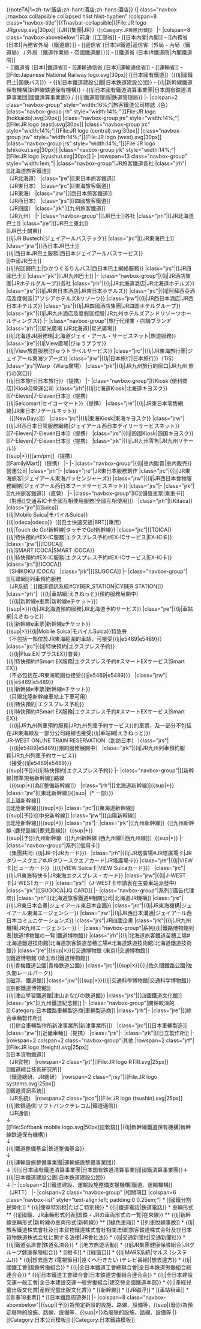 <noinclude>
{{noteTA|1=zh-tw:飯店;zh-hant:酒店;zh-hans:酒店}}
</noinclude>
<templatestyles src="JR/styles.css" />
{| class="navbox jrnavbox collapsible <includeonly>collapsed</includeonly> hlist hlist-hyphen"
!colspan=8 class="navbox-title"|{{Tnavbar-collapsible|[[File:JR logo JRgroup.svg|30px]] [[JR]]集團|JR}}<span style="font-size:smaller; font-weight:normal">（[[:Category:JR集團|分類]]）</span>
|-
|colspan=8 class="navbox-abovebelow"|前身: [[工部省]] - [[日本內閣|內閣]] - [[內務省 (日本)|內務省外局（鐵道廳）]] - [[遞信省 (日本)#鐵道|遞信省（外局 - 內局（鐵道局） / 外局（鐵道作業局 - 帝國鐵道廳））]] - [[鐵道省 (日本)#鐵道院|內閣鐵道院]]<br> - [[鐵道省 (日本)|鐵道省]] - [[運輸通信省 (日本)|運輸通信省]] - [[運輸省]] - [[File:Japanese National Railway logo.svg|30px]] [[日本國有鐵道]]（{{lj|國鐵巴士|国鉄バス}}）- {{lj|日本鐵道建設公團|日本鉄道建設公団}} - {{lj|新幹線鐵道保有機構|新幹線鉄道保有機構}} - {{lj|日本國有鐵道清算事業團|日本国有鉄道清算事業団|國鐵清算事業團}} / {{lj|鐵道管理局|鉄道管理局}}
|-
|colspan=2 class="navbox-group" style="width:16%;"|旅客鐵道公司標誌（色）
|class="navbox-group jrh" style="width:14%;"|[[File:JR logo (hokkaido).svg|30px]]
|class="navbox-group jre" style="width:14%;"|[[File:JR logo (east).svg|30px]]
|class="navbox-group jrc" style="width:14%;"|[[File:JR logo (central).svg|30px]]
|class="navbox-group jrw" style="width:14%;"|[[File:JR logo (west).svg|30px]]
|class="navbox-group jrs" style="width:14%;"|[[File:JR logo (shikoku).svg|30px]]
|class="navbox-group jrk" style="width:14%;"|[[File:JR logo (kyushu).svg|30px]]
|-
|rowspan=13 class="navbox-group" style="width:1em;"|
|class="navbox-group"|JR旅客鐵道各社
|class="jrh"|[[北海道旅客鐵道]]<br>（JR北海道）
|class="jre"|[[東日本旅客鐵道]]<br>（JR東日本）
|class="jrc"|[[東海旅客鐵道]]<br>（JR東海）
|class="jrw"|[[西日本旅客鐵道]]<br>（JR西日本）
|class="jrs"|[[四國旅客鐵道]]<br>（JR四國）
|class="jrk"|[[九州旅客鐵道]]<br>（JR九州）
|-
|class="navbox-group"|[[JR巴士]]各社
|class="jrh"|[[JR北海道巴士]]<!--「JR北海道バス」とは表記しない-->
|class="jre"|[[JR巴士東北]]<br>[[JR巴士關東]]<br>{{lj|JR Bustech|ジェイアールバステック}}
|class="jrc"|[[JR東海巴士]]
|class="jrw"|[[西日本JR巴士]]<br>{{lj|西日本JR巴士服務|西日本ジェイアールバスサービス}}<br>[[中國JR巴士]]<br>{{lj|光回歸巴士|ひかりぐるりんバス|西日本巴士網絡服務}}
|class="jrs"|[[JR四國巴士]]<!--「JR四国バス」とは表記しない-->
|class="jrk"|[[JR九州巴士]]
|-
|class="navbox-group"|{{lj|JR酒店集團|JRホテルグループ}}各社
|class="jrh"|{{lj|JR北海道酒店|JR北海道ホテルズ}}
|class="jre"|{{lj|JR東日本酒店|JR東日本ホテルズ}}
|class="jrc"|{{lj|阿蘇西亞酒店及度假區|アソシアホテルズ&リゾーツ}}
|class="jrw"|{{lj|JR西日本酒店|JR西日本ホテルズ}}
|class="jrs"|{{lj|JR四國酒店集團|JR四国ホテルグループ}}
|class="jrk"|{{lj|JR九州酒店及度假區控股|JR九州ホテルズアンドリゾーツホールディングス}}
|-
|class="navbox-group"|旅行代理業・店舗ブランド
|class="jrh"|[[星光廣場 (JR北海道)|星光廣場]]<br>{{lj|北海道JR服務絡|北海道ジェイ・アール・サービスネット|旅遊服務}}
|class="jre"|{{lj|View廣場|びゅうプラザ}}<br>{{lj|View旅遊服務|びゅうトラベルサービス}}
|class="jrc"|{{lj|JR東海旅行團|ジェイアール東海ツアーズ}}
|class="jrw"|{{lj|日本旅行|日本旅行}}（TiS）
|class="jrs"|Warp（Warp廣場）
|class="jrk"|{{lj|JR九州旅行的窗口|JR九州 旅行の窓口}}<br>{{lj|日本旅行|日本旅行}}（提携）
|-
|class="navbox-group"|[[Kiosk (便利商店)|Kiosk]]營運公司
|class="jrh"|{{lj|北海道Kiosk|北海道キヨスク}}<br>[[7-Eleven|7-Eleven日本]]（提携）<br>{{lj|Seicomart|セイコーマート}}（提携）
|class="jre"|{{lj|JR東日本零售網絡|JR東日本リテールネット}}<br>（[[NewDays]]）
|class="jrc"|{{lj|東海Kiosk|東海キヨスク}}
|class="jrw"|{{lj|JR西日本日常服務網絡|ジェイアール西日本デイリーサービスネット}}<br>[[7-Eleven|7-Eleven日本]]（提携）
|class="jrs"|{{lj|四國Kiosk|四国キヨスク}}<br>[[7-Eleven|7-Eleven日本]]（提携）
|class="jrk"|{{lj|JR九州零售|JR九州リテール}}<br>{{sup|×}}[[am/pm]]（提携）<br>[[FamilyMart]]（提携）
|-
|-
|class="navbox-group"|{{lj|車內販賣|車内販売}}營運公司
|class="jrh"|-
|class="jre"|JR東日本服務創作
|class="jrc"|{{lj|JR東海旅客|ジェイアール東海パッセンジャーズ}}
|class="jrw"|{{lj|JR西日本食物服務網絡|ジェイアール西日本フードサービスネット}}
|class="jrs"|-
|class="jrk"|[[九州旅客鐵道]]（直營）
|-
|class="navbox-group"|IC[[儲值車票|乘車卡]]<br>（對應[[交通系IC卡全國互相使用服務|全國互相使用]]）
|class="jrh"|[[Kitaca]]
|class="jre"|[[Suica]]<br>{{lj|Mobile Suica|モバイルSuica}}<br>{{lj|odeca|odeca}}（[[巴士快速交通|BRT]]專用）<br>{{lj|Touch de Go!新幹線|タッチでGo!新幹線}}
|class="jrc"|[[TOICA]]<br>{{lj|特快預約#EX-IC服務|エクスプレス予約#EX-ICサービス|EX-IC卡}}
|class="jrw"|[[ICOCA]]<br>{{lj|SMART ICOCA|SMART ICOCA}}<br>{{lj|特快預約#EX-IC服務|エクスプレス予約#EX-ICサービス|EX-IC卡}}
|class="jrs"|[[ICOCA]]<br>（SHIKOKU ICOCA）
|class="jrk"|[[SUGOCA]]
|-
|class="navbox-group"|[[互聯網]]列車預約服務<br>（JR系統：[[鐵道資訊系統#CYBER_STATION|CYBER STATION]]）
|class="jrh"|（{{lj|車站網|えきねっと}}預約服務展開中）<br>（{{lj|新幹線e車票|新幹線eチケット}}）<br>{{sup|×}}{{lj|JR北海道預約服務|JR北海道予約サービス}}
|class="jre"|{{lj|車站網|えきねっと}}<br>{{lj|新幹線e車票|新幹線eチケット}}<br>{{sup|×}}{{lj|Mobile Suica|モバイルSuica}}特急券<br>（不包括一部位於JR東海範圍的車站，可接受{{lj|e5489|e5489}}）
|class="jrc"|{{lj|特快預約|エクスプレス予約}}<br>（{{lj|Plus EX|プラスEX}}會員）<br>{{lj|特快預約#Smart EX服務|エクスプレス予約#スマートEXサービス|Smart EX}}<br>（不必包括在JR東海範圍也接受{{lj|e5489|e5489}}）
|class="jrw"|{{lj|e5489|e5489}}<br>{{lj|新幹線e車票|新幹線eチケット}}<br>（只限北陸新幹線車站上下車可用）<br>{{lj|特快預約|エクスプレス予約}}<br>{{lj|特快預約#Smart EX服務|エクスプレス予約#スマートEXサービス|Smart EX}}<br>（{{lj|JR九州列車預約服務|JR九州列車予約サービス}}的車票，及一部分不包括在JR東海線及一部分公司路線也接受{{lj|車站網|えきねっと}}）<br>JR-WEST ONLINE TRAIN RESERVATION（到訪日本）
|class="jrs"|（{{lj|e5489|e5489}}預約服務展開中）
|class="jrk"|{{lj|JR九州列車預約服務|JR九州列車予約サービス}}<br>（接受{{lj|e5489|e5489}}）<br>{{sup|[予]}}{{lj|特快預約|エクスプレス予約}}
|-
|class="navbox-group"|[[新幹線|標準規格新幹線]]路線<br>（{{sup|*}}為[[整備新幹線]]）
|class="jrh"|[[北海道新幹線]]{{sup|*}}
|class="jre"|[[東北新幹線]]{{sup|（* 一部）}}<br>[[上越新幹線]]<br>[[北陸新幹線]]{{sup|*}}
|class="jrc"|[[東海道新幹線]]<br>{{sup|[予]}}[[中央新幹線]]
|class="jrw"|[[山陽新幹線]]<br>[[北陸新幹線]]{{sup|*}}
|class="jrs"|-
|class="jrk"|[[九州新幹線]]（[[九州新幹線 (鹿兒島線)|鹿兒島線]]）{{sup|*}}<br>{{sup|[予]}}九州新幹線（[[九州新幹線 (西九州線)|西九州線]]）{{sup|*}}
|-
|class="navbox-group"|系列[[信用卡]]<br>（集團共同: {{lj|JR卡|JRカード}}）
|class="jrh"|{{lj|JR塔廣場#JR塔廣場卡|JRタワースクエア#JRタワースクエアカード|JR塔廣場卡}}
|class="jre"|{{lj|VIEW卡|ビューカード}}（{{lj|VIEW Suica卡|VIEW Suicaカード}}）
|class="jrc"|{{lj|JR東海特快卡|JR東海エクスプレス・カード}}
|class="jrw"|{{lj|J-WEST卡|J-WESTカード}}
|class="jrs"|（J-WEST卡申請表在主要車站派發中）
|class="jrk"|[[SUGOCA|JQ CARD]]
|-
|class="navbox-group"|系列[[廣告代理商]]
|class="jrh"|[[北海道旅客鐵道#相關公司|北海道JR機構]]
|class="jre"|{{lj|JR東日本企畫|ジェイアール東日本企画}}
|class="jrc"|{{lj|JR東海機構|ジェイアール東海エージェンシー}}
|class="jrw"|{{lj|JR西日本溝通|ジェイアール西日本コミュニケーションズ}}
|class="jrs"|JR四國企畫
|class="jrk"|{{lj|JR九州機構|JR九州エージェンシー}}
|-
|class="navbox-group"|系列{{lj|鐵路博物館列表|鉄道博物館の一覧|鐵道博物館}}
|class="jrh"|{{lj|北海道旅客鐵道苗穗工場#北海道鐵道技術館|北海道旅客鉄道苗穂工場#北海道鉄道技術館|北海道鐵道技術館}}
|class="jre"|{{sup|×}}[[交通博物館 (東京)|交通博物館]]<br>[[鐵道博物館 (埼玉市)|鐵道博物館]]<!--<br>[[碓氷峠鉄道文化むら]]--><br>{{lj|青梅鐵道公園|青梅鉄道公園}}
|class="jrc"|{{sup|×}}{{lj|佐久間鐵路公園|佐久間レールパーク}}<br>[[磁浮、鐵道館]]
|class="jrw"|{{sup|×}}{{lj|交通科學博物館|交通科学博物館}}<br>[[京都鐵道博物館]]<br>{{lj|津山學習鐵道館|津山まなびの鉄道館}}
|class="jrs"|[[四國鐵道文化館]]
|class="jrk"|[[九州鐵道紀念館]]
|-
|class="navbox-group"|關係較深的[[:Category:日本鐵路車輛製造商|車輛製造商]]
|class="jrh"|-
|class="jre"|[[綜合車輛製作所]]<br>（[[綜合車輛製作所新津事業所|新津事業所]]）
|class="jrc"|[[日本車輛製造]]
|class="jrw"|[[近畿車輛]]（提携）
|class="jrs"|-
|class="jrk"|[[日立製作所]]
|-
|rowspan=2 colspan=2 class="navbox-group"|其他
|rowspan=2 class="jrf"|[[File:JR logo (freight).svg|25px]]<br>[[日本貨物鐵道]]<br>（JR貨物）
|rowspan=2 class="jrt"|[[File:JR logo RTRI.svg|25px]]<br>[[鐵道綜合技術研究所]]<br>（鐵道總研、JR總研）
|rowspan=2 class="jrsy"|[[File:JR logo systems.svg|25px]]<br>[[鐵道資訊系統]]<br>（JR系統）
|rowspan=2 class="jrco"|[[File:JR logo (tsushin).svg|25px]]<br>{{lj|軟銀通信|ソフトバンクテレコム|鐵道通信}}<br>（JR通信）<br>↓<br>[[File:Softbank mobile logo.svg|50px]][[軟銀]]
|{{lj|新幹線鐵道保有機構|新幹線鉄道保有機構}}<br>↓<br>{{lj|鐵道整備基金|鉄道整備基金}}<br>↓<br>{{lj|運輸設施整備事業團|運輸施設整備事業団}}<br>↓
|{{lj|日本國有鐵道清算事業團|日本国有鉄道清算事業団|國鐵清算事業團}}＋{{lj|日本鐵道建設公團|日本鉄道建設公団}}<br>↓
|-
|colspan=2|[[鐵道建設、運輸設施整備支援機構|鐵道、運輸機構]]<br>（JRTT）
|-
|colspan=2 class="navbox-group" |相關項目
|colspan=6 class="navbox-list" style="text-align:left; padding:0 0.25em;"|
* [[國鐵分割民營化]]
* {{lj|煙草特別稅|たばこ特別税}}
* {{lj|鐵道電話|鉄道電話}}
* 車輛形式
** {{lj|國鐵、JR車輛形式列表|国鉄・JRの車両形式の一覧|在來線}} 
** {{lj|新幹線車輛形式|新幹線の車両形式|新幹線}}
** [[綠色車廂]]
* [[列車脫線事故]]
* {{lj|旅客鐵道株式會社及日本貨物鐵道株式會社相關法律|旅客鉄道株式会社及び日本貨物鉄道株式会社に関する法律|JR會社法}}
* {{lj|交通新聞社|交通新聞社}}
* {{lj|鐵道弘濟會|鉄道弘済会}}
* [[地方旅遊活動]]
* {{lj|JR集團健康保險組合|JRグループ健康保険組合}}
* [[橙卡]]
* [[綠窗口]]
* {{lj|MARS系統|マルス (システム)}}
* {{lj|想去遠方 (電視節目)|遠くへ行きたい (テレビ番組)|想去遠方}}
* {{lj|國鐵工會|国鉄労働組合}}
* {{lj|全日本鐵道工會總聯合會|全日本鉄道労働組合総連合会}}
* {{lj|日本鐵道工會聯合會|日本鉄道労働組合連合会}}
* {{lj|全日本建設交運一般工會|全日本建設交運一般労働組合|建交勞全國鐵道本部}}
* {{lj|產經兒童出版文化賞|産経児童出版文化賞}}
* [[新幹線]]
* [[JR磁浮]]
* [[車站租車]]
* [[青春18車票]]
* [[日本鐵路周遊券]]
|-
|colspan=8 class="navbox-abovebelow"|{{sup|[予]}}為預定新設的設施、路線、設備等，{{sup|[廢]}}為預定廢除的設施、路線、設備等，{{sup|×}}為廢除的設施、路線、設備等
|}<noinclude>
[[Category:日本公司模板]]
[[Category:日本鐵路模板]]
</noinclude>